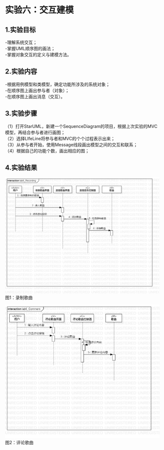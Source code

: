 # 实验六：交互建模

## 1.实验目标  
-理解系统交互；    
-掌握UML顺序图的画法；  
-掌握对象交互的定义与建模方法。  


## 2.实验内容
-根据用例模型和类模型，确定功能所涉及的系统对象；    
-在顺序图上画出参与者（对象）；    
-在顺序图上画出消息（交互）。    


## 3.实验步骤
（1）打开StarUML，新建一个SequenceDiagram的项目，根据上次实验的MVC模型，再结合参与者进行画图；    
（2）选择LIfeLine将参与者和MVC的个个过程表示出来；    
（3）从参与者开始，使用Message线段画出模型之间的交互和联系；    
（4）根据自己的功能个数，画出相应的图；  


## 4.实验结果

![录制歌曲顺序图](./lab6_Recording.jpg)   
图1：录制歌曲

![评论歌曲顺序图](./lab6_Comment.jpg)  
图2：评论歌曲

